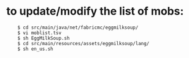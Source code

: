 to update/modify the list of mobs:
==================================
```shell
    $ cd src/main/java/net/fabricmc/eggmilksoup/
    $ vi moblist.tsv
    $ sh EggMilkSoup.sh
    $ cd src/main/resources/assets/eggmilksoup/lang/
    $ sh en_us.sh
```